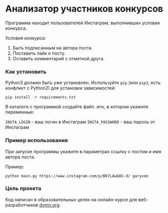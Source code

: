 # Анализатор участников конкурсов

Программа находит пользователей Инстаграм, выполнивших условия конкурса.

Условия конкурса:
1) Быть подписанным на автора поста.
2) Поставить лайк к посту.
3) Оставить комментарий с отметкой друга.

### Как установить
Python3 должен быть уже установлен. 
Используйте `pip` (или `pip3`, есть конфликт с Python2) для установки зависимостей:
```
pip install -r requirements.txt
```
В каталоге с программой создайте файл .env, в котором укажите переменные:

`INSTA_LOGIN` - ваш логин в Инстаграм
`INSTA_PASSWORD` - ваш пароль от Инстаграм

### Пример использования
При запуске программы укажите в параметрах ссылку с постом и имя автора поста.

Пример:
```
python main.py https://www.instagram.com/p/B67LAwQAS-d/ garyvee
```

### Цель проекта

Код написан в образовательных целях на онлайн-курсе для веб-разработчиков [dvmn.org](https://dvmn.org/).